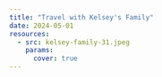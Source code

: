 ```yaml
---
title: "Travel with Kelsey's Family"
date: 2024-05-01
resources:
  - src: kelsey-family-31.jpeg
    params:
      cover: true
---
```


